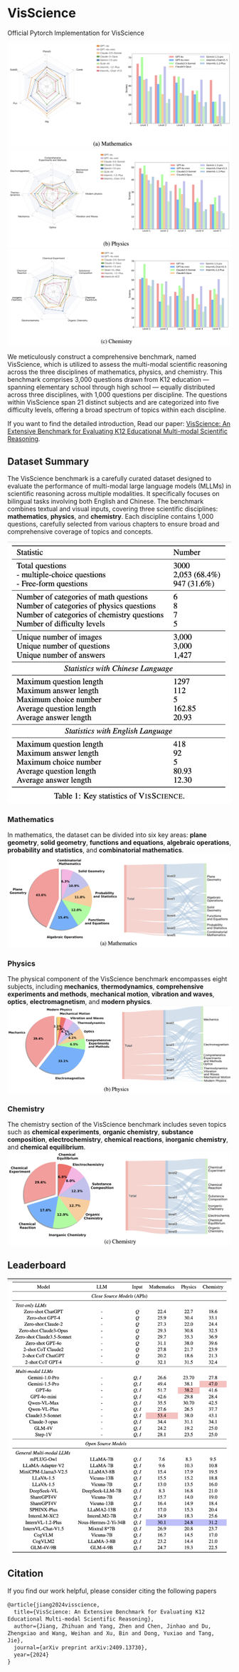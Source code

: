 # VisScience
Official Pytorch Implementation for VisScience



![](resources/math.png)
![](resources/physics.png)
![](resources/chemistry.png)

We meticulously construct a comprehensive benchmark, named VisScience, which is utilized to assess the multi-modal scientific reasoning across the three disciplines of mathematics, physics, and chemistry. This benchmark comprises 3,000 questions drawn from K12 education — spanning elementary school through high school — equally distributed across three disciplines, with 1,000 questions per discipline. The questions within VisScience span 21 distinct subjects and are categorized into five difficulty levels, offering a broad spectrum of topics within each discipline.

If you want to find the detailed introduction, Read our paper: [VisScience: An Extensive Benchmark for Evaluating K12 Educational Multi-modal Scientific Reasoning](https://arxiv.org/pdf/2409.13730).



## Dataset Summary

The VisScience benchmark is a carefully curated dataset designed to evaluate the performance of multi-modal large language models (MLLMs) in scientific reasoning across multiple modalities. It specifically focuses on bilingual tasks involving both English and Chinese. The benchmark combines textual and visual inputs, covering three scientific disciplines: **mathematics**, **physics**, and **chemistry**. Each discipline contains 1,000 questions, carefully selected from various chapters to ensure broad and comprehensive coverage of topics and concepts.

![](resources/statistics.png)

### Mathematics
In mathematics, the dataset can be divided into six key areas: **plane geometry**, **solid geometry**, **functions and equations**, **algebraic operations**, **probability and statistics**, and **combinatorial mathematics**. 
![](resources/dis_math.png)
### Physics
The physical component of the VisScience benchmark encompasses eight subjects, including **mechanics**, **thermodynamics**, **comprehensive experiments and methods**, **mechanical motion**, **vibration and waves**, **optics**, **electromagnetism**, and **modern physics**. 
![](resources/dis_physics.png)
### Chemistry
The chemistry section of the VisScience benchmark includes seven topics such as **chemical experiments**, **organic chemistry**, **substance composition**, **electrochemistry**, **chemical reactions**, **inorganic chemistry**, and **chemical equilibrium**. 
![](resources/dis_chemistry.png)


## Leaderboard
![](resources/leaderboard.png)


## Citation

If you find our work helpful, please consider citing the following papers

```
@article{jiang2024visscience,
  title={VisScience: An Extensive Benchmark for Evaluating K12 Educational Multi-modal Scientific Reasoning},
  author={Jiang, Zhihuan and Yang, Zhen and Chen, Jinhao and Du, Zhengxiao and Wang, Weihan and Xu, Bin and Dong, Yuxiao and Tang, Jie},
  journal={arXiv preprint arXiv:2409.13730},
  year={2024}
}
```
